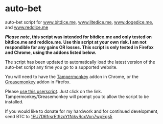 auto-bet
========

auto-bet script for www.bitdice.me, www.litedice.me, www.dogedice.me, and www.reddice.me

**_Please note_, this script was intended for bitdice.me and only tested on bitdice.me and reddice.me. Use this script at your own risk. I am not respondible for any gains OR losses. This script is only tested in Firefox and Chrome, using the addons listed below.**

The script has been updated to automatically load the latest version of the auto-bet script any time you go to a supported website.

You will need to have the [Tampermonkey](https://chrome.google.com/webstore/detail/tampermonkey/dhdgffkkebhmkfjojejmpbldmpobfkfo?hl=en) addon in Chrome, or the [Greasemonkey](https://addons.mozilla.org/en-US/firefox/addon/greasemonkey/) addon in Firefox.

Please [use this userscript](https://raw.githubusercontent.com/SystemDisc/auto-bet/master/auto-bet.user.js). Just click on the link. Tampermonkey/Greasemonkey will prompt you to allow the script to be installed.

If you would like to donate for my hardwork and for continued development, send BTC to [1EU7D61rsrEt9zoYfNikvRcxVon7wpEgs5](https://blockchain.info/address/1EU7D61rsrEt9zoYfNikvRcxVon7wpEgs5)
